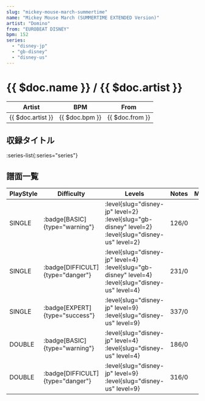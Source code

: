 ```yaml
---
slug: "mickey-mouse-march-summertime"
name: "Mickey Mouse March (SUMMERTIME EXTENDED Version)"
artist: "Domino"
from: "EUROBEAT DISNEY"
bpm: 152
series:
  - "disney-jp"
  - "gb-disney"
  - "disney-us"
---
```


# {{ $doc.name }} / {{ $doc.artist }}

|Artist|BPM|From|
|------|---|----|
|{{ $doc.artist }}|{{ $doc.bpm }}|{{ $doc.from }}|

## 収録タイトル

:series-list{:series="series"}

## 譜面一覧

|PlayStyle|Difficulty|Levels|Notes|Movie|
|---------|----------|------|-----|-----|
|SINGLE| :badge[BASIC]{type="warning"}|<div class="field is-grouped is-grouped-multiline"> :level{slug="disney-jp" level=2} :level{slug="gb-disney" level=2} :level{slug="disney-us" level=2}</div>|126/0||
|SINGLE| :badge[DIFFICULT]{type="danger"}|<div class="field is-grouped is-grouped-multiline"> :level{slug="disney-jp" level=4} :level{slug="gb-disney" level=4} :level{slug="disney-us" level=4}</div>|231/0||
|SINGLE| :badge[EXPERT]{type="success"}|<div class="field is-grouped is-grouped-multiline"> :level{slug="disney-jp" level=9} :level{slug="disney-us" level=9}</div>|337/0||
|DOUBLE| :badge[BASIC]{type="warning"}|<div class="field is-grouped is-grouped-multiline"> :level{slug="disney-jp" level=4} :level{slug="disney-us" level=4}</div>|186/0||
|DOUBLE| :badge[DIFFICULT]{type="danger"}|<div class="field is-grouped is-grouped-multiline"> :level{slug="disney-jp" level=9} :level{slug="disney-us" level=9}</div>|316/0||
